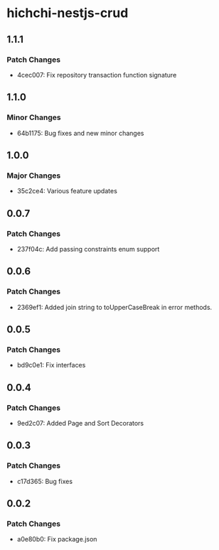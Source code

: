 # hichchi-nestjs-crud

## 1.1.1

### Patch Changes

- 4cec007: Fix repository transaction function signature

## 1.1.0

### Minor Changes

- 64b1175: Bug fixes and new minor changes

## 1.0.0

### Major Changes

- 35c2ce4: Various feature updates

## 0.0.7

### Patch Changes

- 237f04c: Add passing constraints enum support

## 0.0.6

### Patch Changes

- 2369ef1: Added join string to toUpperCaseBreak in error methods.

## 0.0.5

### Patch Changes

- bd9c0e1: Fix interfaces

## 0.0.4

### Patch Changes

- 9ed2c07: Added Page and Sort Decorators

## 0.0.3

### Patch Changes

- c17d365: Bug fixes

## 0.0.2

### Patch Changes

- a0e80b0: Fix package.json
